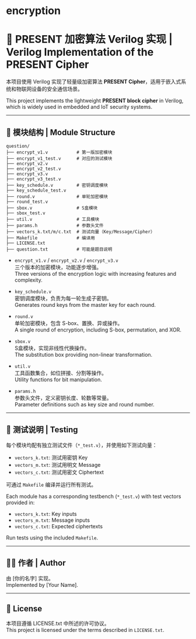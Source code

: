 # encryption

# 🔐 PRESENT 加密算法 Verilog 实现 | Verilog Implementation of the PRESENT Cipher

本项目使用 Verilog 实现了轻量级加密算法 **PRESENT Cipher**，适用于嵌入式系统和物联网设备的安全通信场景。

This project implements the lightweight **PRESENT block cipher** in Verilog, which is widely used in embedded and IoT security systems.

---

## 📁 模块结构 | Module Structure
```
question/
├── encrypt_v1.v           # 第一版加密模块
├── encrypt_v1_test.v      # 对应的测试模块
├── encrypt_v2.v
├── encrypt_v2_test.v
├── encrypt_v3.v
├── encrypt_v3_test.v
├── key_schedule.v         # 密钥调度模块
├── key_schedule_test.v
├── round.v                # 单轮加密模块
├── round_test.v
├── sbox.v                 # S盒模块
├── sbox_test.v
├── util.v                 # 工具模块
├── params.h               # 参数头文件
├── vectors_k.txt/m/c.txt  # 测试向量（Key/Message/Cipher）
├── Makefile               # 编译用
├── LICENSE.txt
├── question.txt           # 可能是题目说明
```

- `encrypt_v1.v` / `encrypt_v2.v` / `encrypt_v3.v`  
  三个版本的加密模块，功能逐步增强。  
  Three versions of the encryption logic with increasing features and complexity.

- `key_schedule.v`  
  密钥调度模块，负责为每一轮生成子密钥。  
  Generates round keys from the master key for each round.

- `round.v`  
  单轮加密模块，包含 S-box、置换、异或操作。  
  A single round of encryption, including S-box, permutation, and XOR.

- `sbox.v`  
  S盒模块，实现非线性代换操作。  
  The substitution box providing non-linear transformation.

- `util.v`  
  工具函数集合，如位拼接、分割等操作。  
  Utility functions for bit manipulation.

- `params.h`  
  参数头文件，定义密钥长度、轮数等常量。  
  Parameter definitions such as key size and round number.

---

## 🧪 测试说明 | Testing

每个模块均配有独立测试文件（`*_test.v`），并使用如下测试向量：

- `vectors_k.txt`: 测试用密钥 Key
- `vectors_m.txt`: 测试用明文 Message
- `vectors_c.txt`: 测试用密文 Ciphertext

可通过 `Makefile` 编译并运行所有测试。

Each module has a corresponding testbench (`*_test.v`) with test vectors provided in:
- `vectors_k.txt`: Key inputs
- `vectors_m.txt`: Message inputs
- `vectors_c.txt`: Expected ciphertexts

Run tests using the included `Makefile`.

---

## 👩‍💻 作者 | Author

由 [你的名字] 实现。  
Implemented by [Your Name].

---

## 📄 License

本项目遵循 LICENSE.txt 中所述的许可协议。  
This project is licensed under the terms described in `LICENSE.txt`.
